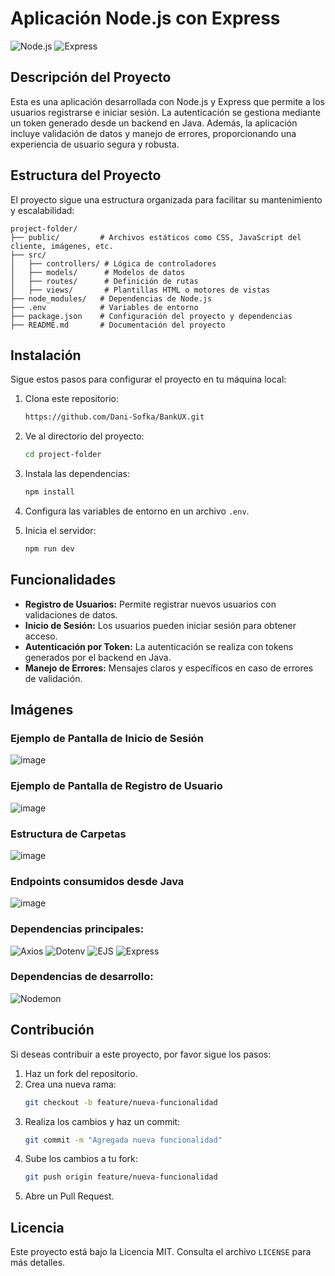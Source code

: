 # Aplicación Node.js con Express

![Node.js](https://img.shields.io/badge/Node.js-339933?style=for-the-badge&logo=nodedotjs&logoColor=white)
![Express](https://img.shields.io/badge/Express.js-000000?style=for-the-badge&logo=express&logoColor=white)

## Descripción del Proyecto

Esta es una aplicación desarrollada con Node.js y Express que permite a los usuarios registrarse e iniciar sesión. La autenticación se gestiona mediante un token generado desde un backend en Java. Además, la aplicación incluye validación de datos y manejo de errores, proporcionando una experiencia de usuario segura y robusta.

## Estructura del Proyecto

El proyecto sigue una estructura organizada para facilitar su mantenimiento y escalabilidad:

```
project-folder/
├── public/         # Archivos estáticos como CSS, JavaScript del cliente, imágenes, etc.
├── src/
│   ├── controllers/ # Lógica de controladores
│   ├── models/      # Modelos de datos
│   ├── routes/      # Definición de rutas
│   ├── views/       # Plantillas HTML o motores de vistas
├── node_modules/   # Dependencias de Node.js
├── .env            # Variables de entorno
├── package.json    # Configuración del proyecto y dependencias
├── README.md       # Documentación del proyecto
```

## Instalación

Sigue estos pasos para configurar el proyecto en tu máquina local:

1. Clona este repositorio:
   ```bash
   https://github.com/Dani-Sofka/BankUX.git
   ```

2. Ve al directorio del proyecto:
   ```bash
   cd project-folder
   ```

3. Instala las dependencias:
   ```bash
   npm install
   ```

4. Configura las variables de entorno en un archivo `.env`.

5. Inicia el servidor:
   ```bash
   npm run dev
   ```

## Funcionalidades

- **Registro de Usuarios:** Permite registrar nuevos usuarios con validaciones de datos.
- **Inicio de Sesión:** Los usuarios pueden iniciar sesión para obtener acceso.
- **Autenticación por Token:** La autenticación se realiza con tokens generados por el backend en Java.
- **Manejo de Errores:** Mensajes claros y específicos en caso de errores de validación.

## Imágenes

### Ejemplo de Pantalla de Inicio de Sesión

![image](https://github.com/user-attachments/assets/d981d841-33ff-432d-8b51-140886408fcb)

### Ejemplo de Pantalla de Registro de Usuario

![image](https://github.com/user-attachments/assets/5c6e09ad-8ba3-4cf6-bc53-d067535e9792)

### Estructura de Carpetas

![image](https://github.com/user-attachments/assets/daaf1996-8ede-422a-9bf1-a2a07de59f84)

### Endpoints consumidos desde Java

![image](https://github.com/user-attachments/assets/74061d6d-7663-45c7-a513-3cb4a6f022cf)

### Dependencias principales:
![Axios](https://img.shields.io/badge/Axios-5A29E4?style=for-the-badge&logoColor=white)
![Dotenv](https://img.shields.io/badge/Dotenv-ECD53F?style=for-the-badge&logoColor=black)
![EJS](https://img.shields.io/badge/EJS-82B6E9?style=for-the-badge&logoColor=black)
![Express](https://img.shields.io/badge/Express.js-000000?style=for-the-badge&logo=express&logoColor=white)

### Dependencias de desarrollo:
![Nodemon](https://img.shields.io/badge/Nodemon-76D04B?style=for-the-badge&logoColor=white)

## Contribución

Si deseas contribuir a este proyecto, por favor sigue los pasos:

1. Haz un fork del repositorio.
2. Crea una nueva rama:
   ```bash
   git checkout -b feature/nueva-funcionalidad
   ```
3. Realiza los cambios y haz un commit:
   ```bash
   git commit -m "Agregada nueva funcionalidad"
   ```
4. Sube los cambios a tu fork:
   ```bash
   git push origin feature/nueva-funcionalidad
   ```
5. Abre un Pull Request.

## Licencia

Este proyecto está bajo la Licencia MIT. Consulta el archivo `LICENSE` para más detalles.
